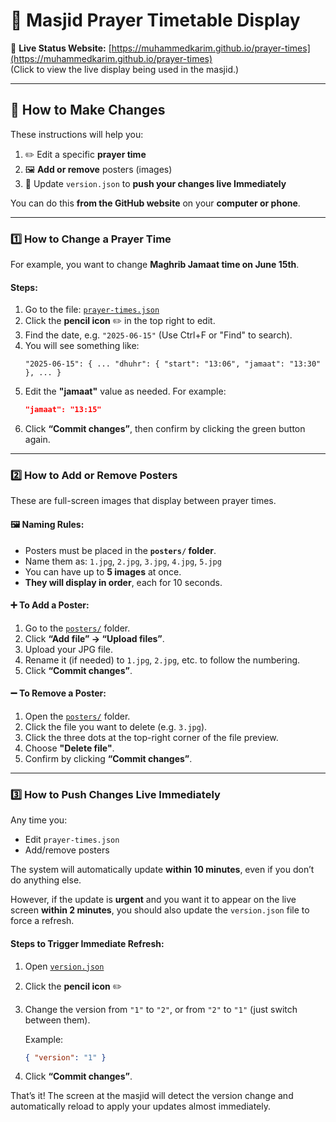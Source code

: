 # 📿 Masjid Prayer Timetable Display

🔴 **Live Status Website:** [https://muhammedkarim.github.io/prayer-times](https://muhammedkarim.github.io/prayer-times)  
(Click to view the live display being used in the masjid.)

---

## 🙏 How to Make Changes

These instructions will help you:
1. ✏️ Edit a specific **prayer time**
2. 🖼️ **Add or remove** posters (images)
3. 🔄 Update `version.json` to **push your changes live Immediately**

You can do this **from the GitHub website** on your **computer or phone**.

---

### 1️⃣ How to Change a Prayer Time

For example, you want to change **Maghrib Jamaat time on June 15th**.

#### Steps:
1. Go to the file: [`prayer-times.json`](./prayer-times.json)
2. Click the **pencil icon** ✏️ in the top right to edit.
3. Find the date, e.g. `"2025-06-15"` (Use Ctrl+F or "Find" to search).
4. You will see something like:
   ```jsonc
   "2025-06-15": { ... "dhuhr": { "start": "13:06", "jamaat": "13:30" }, ... }
   ```
5. Edit the **"jamaat"** value as needed. For example:
   ```json
   "jamaat": "13:15"
   ```
6. Click **“Commit changes”**, then confirm by clicking the green button again.

---

### 2️⃣ How to Add or Remove Posters

These are full-screen images that display between prayer times.

#### 🖼️ Naming Rules:
- Posters must be placed in the **`posters/` folder**.
- Name them as: `1.jpg`, `2.jpg`, `3.jpg`, `4.jpg`, `5.jpg`
- You can have up to **5 images** at once.
- **They will display in order**, each for 10 seconds.

#### ➕ To Add a Poster:
1. Go to the [`posters/`](./posters) folder.
2. Click **“Add file” → “Upload files”**.
3. Upload your JPG file.
4. Rename it (if needed) to `1.jpg`, `2.jpg`, etc. to follow the numbering.
5. Click **“Commit changes”**.

#### ➖ To Remove a Poster:
1. Open the [`posters/`](./posters) folder.
2. Click the file you want to delete (e.g. `3.jpg`).
3. Click the three dots at the top-right corner of the file preview.
4. Choose **"Delete file"**.
5. Confirm by clicking **“Commit changes”**.

---

### 3️⃣ How to Push Changes Live Immediately

Any time you:
- Edit `prayer-times.json`
- Add/remove posters

The system will automatically update **within 10 minutes**, even if you don’t do anything else.

However, if the update is **urgent** and you want it to appear on the live screen **within 2 minutes**, you should also update the `version.json` file to force a refresh.

#### Steps to Trigger Immediate Refresh:
1. Open [`version.json`](./version.json)
2. Click the **pencil icon** ✏️
3. Change the version from `"1"` to `"2"`, or from `"2"` to `"1"` (just switch between them).
   
   Example:
   ```json
   { "version": "1" }
   ```
4. Click **“Commit changes”**.

That’s it! The screen at the masjid will detect the version change and automatically reload to apply your updates almost immediately.
